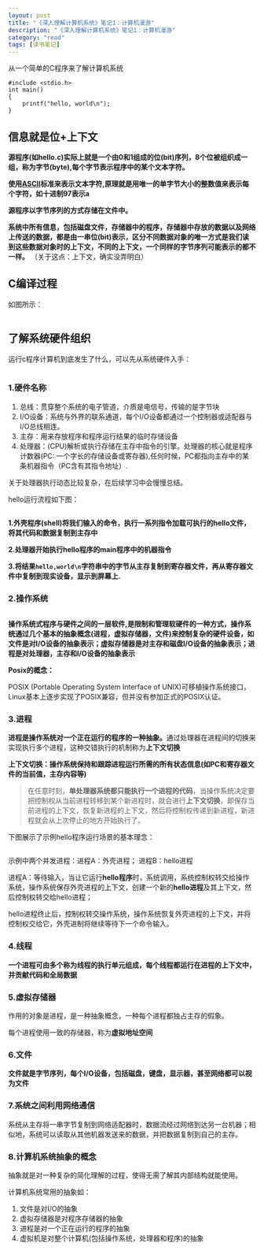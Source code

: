 ```yaml
---
layout: post
title: "《深入理解计算机系统》笔记1：计算机漫游"
description: "《深入理解计算机系统》笔记1：计算机漫游"
category: "read"
tags: [读书笔记]
---
```

<p>从一个简单的C程序来了解计算机系统</p>

<pre><code>#include &lt;stdio.h&gt;
int main()
{
    printf("hello, world\n");
}
</code></pre>

<h2>信息就是位+上下文</h2>

<p><strong>源程序(如hello.c)实际上就是一个由0和1组成的位(bit)序列，8个位被组织成一组，称为字节(byte),每个字节表示程序中的某个文本字符。</strong></p>

<p><strong>使用<a href="http://zh.wikipedia.org/zh-cn/ASCII">ASCII</a>标准来表示文本字符,原理就是用唯一的单字节大小的整数值来表示每个字符，如十进制97表示a</strong></p>

<p><strong>源程序以字节序列的方式存储在文件中。</strong></p>

<p><strong>系统中所有信息，包括磁盘文件，存储器中的程序，存储器中存放的数据以及网络上传送的数据，都是由一串位(bit)表示，区分不同数据对象的唯一方式是我们读到这些数据对象时的上下文，不同的上下文，一个同样的字节序列可能表示的都不一样。</strong> （关于这点：上下文，确实没弄明白）</p>

<!--more-->

<h2>C编译过程</h2>

<p>如图所示：</p>

<p><img src="http://beginman.qiniudn.com/compile.jpg" alt="" /></p>

<h2>了解系统硬件组织</h2>

<p>运行c程序计算机到底发生了什么，可以先从系统硬件入手：</p>

<p><img src="http://beginman.qiniudn.com/hardware1.jpg" alt="" /></p>

<h3>1.硬件名称</h3>

<ol>
<li>总线：贯穿整个系统的电子管道，介质是电信号，传输的是字节块</li>
<li>I/O设备：系统与外界的联系通道，每个I/O设备都通过一个控制器或适配器与I/O总线相连。</li>
<li>主存：用来存放程序和程序运行结果的临时存储设备</li>
<li>处理器：(CPU)解析或执行存储在主存中指令的引擎。处理器的核心就是程序计数器(PC: 一个字长的存储设备或寄存器),任何时候，PC都指向主存中的某条机器指令（PC含有其指令地址）.</li>
</ol>

<p>关于处理器执行动态比较复杂，在后续学习中会慢慢总结。</p>

<p>hello运行流程如下图：</p>

<p><img src="http://beginman.qiniudn.com/c_process.jpg" alt="" /></p>

<p><strong>1.外壳程序(shell)将我们输入的命令，执行一系列指令加载可执行的hello文件，将其代码和数据复制到主存中</strong></p>

<p><strong>2.处理器开始执行hello程序的main程序中的机器指令</strong></p>

<p><strong>3.将结果<code>hello,world\n</code>字符串中的字节从主存复制到寄存器文件，再从寄存器文件中复制到现实设备，显示到屏幕上.</strong></p>

<h3>2.操作系统</h3>

<p><img src="http://beginman.qiniudn.com/os_system1.jpg" alt="" /></p>

<p><strong>操作系统式程序与硬件之间的一层软件,是限制和管理软硬件的一种方式，操作系统通过几个基本的抽象概念(进程，虚拟存储器，文件)来控制复杂的硬件设备，如文件是对I/O设备的抽象表示；虚拟存储器是对主存和磁盘I/O设备的抽象表示；进程是对处理器，主存和I/O设备的抽象表示</strong></p>

<p><strong>Posix的概念：</strong></p>

<p>POSIX (Portable Operating System Interface of UNIX)可移植操作系统接口，Linux基本上逐步实现了POSIX兼容，但并没有参加正式的POSIX认证。</p>

<h3>3.进程</h3>

<p><strong>进程是操作系统对一个正在运行的程序的一种抽象。</strong>通过处理器在进程间的切换来实现执行多个进程，这种交错执行的机制称为<strong>上下文切换</strong></p>

<p><strong>上下文切换：操作系统保持和跟踪进程运行所需的所有状态信息(如PC和寄存器文件的当前值，主存内容等)</strong></p>

<blockquote>
  <p>在任意时刻，<strong>单处理器系统都只能执行一个进程的代码</strong>，当操作系统决定要把控制权从当前进程转移到某个新进程时，就会进行<strong>上下文切换</strong>，即保存当前进程的上下文，恢复新进程的上下文，然后将控制权传递到新进程，新进程就会从上次停止的地方开始执行了。</p>
</blockquote>

<p>下图展示了示例hello程序运行场景的基本理念：</p>

<p><img src="http://beginman.qiniudn.com/os_system2.jpg" alt="" /></p>

<p>示例中两个并发进程：进程A：外壳进程； 进程B：hello进程</p>

<p>进程A：等待输入，当让它运行<strong>hello程序</strong>时，系统调用，系统控制权转交给操作系统，操作系统保存外壳进程的上下文，创建一个新的<strong>hello进程</strong>及其上下文，然后控制权转交给hello进程；</p>

<p>hello进程终止后，控制权转交操作系统，操作系统恢复外壳进程的上下文，并将控制权交给它，外壳进制将继续等待下一个命令输入。</p>

<h3>4.线程</h3>

<p><strong>一个进程可由多个称为线程的执行单元组成，每个线程都运行在进程的上下文中，并贡献代码和全局数据</strong></p>

<h3>5.虚拟存储器</h3>

<p>作用的对象是进程，是一种抽象概念，一种每个进程都独占主存的假象。</p>

<p>每个进程使用一致的存储器，称为<strong>虚拟地址空间</strong></p>

<h3>6.文件</h3>

<p><strong>文件就是字节序列，每个I/O设备，包括磁盘，键盘，显示器，甚至网络都可以视为文件</strong></p>

<h3>7.系统之间利用网络通信</h3>

<p>系统从主存将一串字节复制到网络适配器时，数据流经过网络到达另一台机器；相似地，系统可以读取从其他机器发送来的数据，并把数据复制到自己的主存。</p>

<h3>8.计算机系统抽象的概念</h3>

<p>抽象就是对一种复杂的简化理解的过程，使得无需了解其内部结构就能使用。</p>

<p>计算机系统常用的抽象如：</p>

<ol>
<li>文件是对I/O的抽象</li>
<li>虚拟存储器是对程序存储器的抽象</li>
<li>进程是对一个正在运行的程序的抽象</li>
<li>虚拟机是对整个计算机(包括操作系统，处理器和程序)的抽象</li>
</ol>

<p><img src="http://beginman.qiniudn.com/os_system3.jpg" alt="" /></p>
